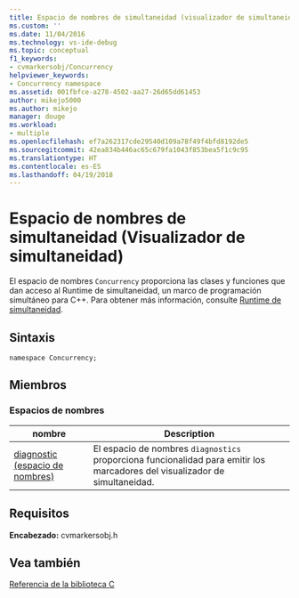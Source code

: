 ```yaml
---
title: Espacio de nombres de simultaneidad (visualizador de simultaneidad)| Microsoft Docs
ms.custom: ''
ms.date: 11/04/2016
ms.technology: vs-ide-debug
ms.topic: conceptual
f1_keywords:
- cvmarkersobj/Concurrency
helpviewer_keywords:
- Concurrency namespace
ms.assetid: 001fbfce-a278-4502-aa27-26d65dd61453
author: mikejo5000
ms.author: mikejo
manager: douge
ms.workload:
- multiple
ms.openlocfilehash: ef7a262317cde29540d109a78f49f4bfd8192de5
ms.sourcegitcommit: 42ea834b446ac65c679fa1043f853bea5f1c9c95
ms.translationtype: HT
ms.contentlocale: es-ES
ms.lasthandoff: 04/19/2018
---
```

# <a name="concurrency-namespace-concurrency-visualizer"></a>Espacio de nombres de simultaneidad (Visualizador de simultaneidad)
El espacio de nombres `Concurrency` proporciona las clases y funciones que dan acceso al Runtime de simultaneidad, un marco de programación simultáneo para C++. Para obtener más información, consulte [Runtime de simultaneidad](/cpp/parallel/concrt/concurrency-runtime).  
  
## <a name="syntax"></a>Sintaxis  
  
```  
namespace Concurrency;  
```  
  
## <a name="members"></a>Miembros  
  
### <a name="namespaces"></a>Espacios de nombres  
  
|nombre|Description|  
|----------|-----------------|  
|[diagnostic (espacio de nombres)](../profiling/diagnostic-namespace.md)|El espacio de nombres `diagnostics` proporciona funcionalidad para emitir los marcadores del visualizador de simultaneidad.|  
  
## <a name="requirements"></a>Requisitos  
 **Encabezado:** cvmarkersobj.h  
  
## <a name="see-also"></a>Vea también  
 [Referencia de la biblioteca C](../profiling/c-library-reference.md)